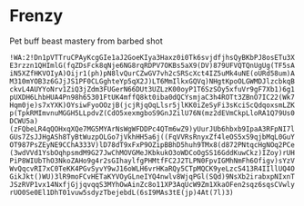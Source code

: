# Frenzy

Pet buff beast mastery from barbed shot

`!WA:2!Dn1pVTTruCPAyKcgGIe1aJ2GoeKIya3Haxz0i0Tk6svjdfjhsQyBKbPJ8osETu3XE3rzzn1QHImlG(fqZDsFck8qNje6NG8rqRDPV7OKBs5aX9(DV)879UFVQTQnUgUg(TF5sAiN5XZfHKVOIyA)Oijr1(ph)pN8lvQurCZwGV7vh2cSRScXct4IZ5uMk4uNE(oURd58um)AM310mYOB3z6GJjJS1PF0CLGghteYp5qX2J)LT6MmIlkxGQVq)NHgtKpoOLGWMDJlzcbkqBckvL4AUYYoNrv1ZiQ3jZdm3FUGerN66DUt3UZLzK00oyP1T6SzSOy5xfuVr9gF7Xb1)6g1pUXDH6LhbHUA4Pn98h65301FtUK4mffQ8kt0iba0dQCYsmjaC3h4ROTt3ZBnO7IC22(Wk7Hqm0je)s7xYXK)OYsiwFyoOOzjB(jcjRjqOqLlsr5jlKK0iZeSyFi3sKciScQdqoxsmLZKp(TpkRMImvnuMGGH5LLpdvZ(CdO5xexmgboS9GnJZilU76N(mz2dEVmCkpLloRA1Q79Us0DCWU5a)(zFQbeLR4qQOHxqXQe7MG5MYArNsWgWFDDPc4QTm6wZ9)yUurJUb6hbxb9IpaA3RFpNI7lGUs7ZsJJHgASh8TyBtWuzpOLGo7jVkhHH5a6j((FqVVRsRnyxZf4leOS5xS9qjbMqL0GuYOT987PsZEyNE9CChA333V)lD78dT9xFxP9OZipBBhD5huh9TMx8(d872PNtqcHgNOq2PCe(3wdVVd1YsbOqhpsmdM9G27JwChMOVGMeJKbkukO3oWDCoOgSS16GddKuwCkz)IZoy)rUHPiP8WIUbThO3NkoZAHo9g4r2sGIhaylfgPHMtfFC2J2TLPN0FpvIGMhNmFh6Ofigv)sYzVWvQqcvRI7xC0TeKK4PGvSyvY9wJ16oWLH6vrHKaRQy5CTpMQCK9yeLzcS413R4IIllUQ4OGikJkt()WU)3lR9moFCvHETaKYVOyGLneIYQ4nwlv8WjqPGl(SQd)9NsXb2irabxpNIxnTJSzRVP1vx14NxfjGjjqvqqS3MYhOwAinZc8o11XP3AqUcW9Zm1XkaOFen2sqz6sqsCVwlyrUO0Se0El1DhT01vuw5sdyzTbejebdL(6sI9MAs3tE(jp)4At(7l)3)`
